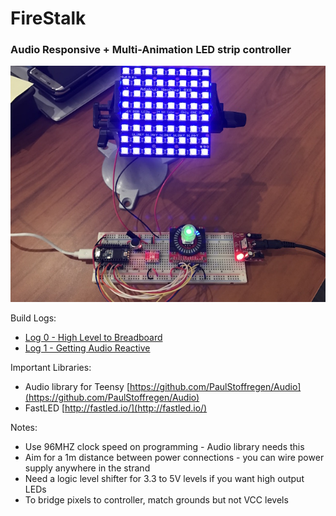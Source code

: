 # FireStalk
### Audio Responsive + Multi-Animation LED strip controller

![Hardware Prototype](hero.jpg)

Build Logs:
+ [Log 0 - High Level to Breadboard](https://medium.com/@KyleRStewart/build-log-0-burn-stick-high-level-to-breadboard-33bd3ba6bb41#.ruklbfxrv)
+ [Log 1 - Getting Audio Reactive](https://medium.com/@KyleRStewart/build-log-1-fire-stalk-getting-audio-reactive-5328ee89ad9c#.an33oigx0)

Important Libraries:
+ Audio library for Teensy [https://github.com/PaulStoffregen/Audio](https://github.com/PaulStoffregen/Audio)
+ FastLED [http://fastled.io/](http://fastled.io/)

Notes:
+ Use 96MHZ clock speed on programming - Audio library needs this
+ Aim for a 1m distance between power connections - you can wire power supply anywhere in the strand
+ Need a logic level shifter for 3.3 to 5V levels if you want high output LEDs
+ To bridge pixels to controller, match grounds but not VCC levels
